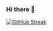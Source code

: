 ### Hi there 👋

<!--
**madhu1111s/madhu1111s** is a ✨ _special_ ✨ repository because its `README.md` (this file) appears on your GitHub profile.

Here are some ideas to get you started:

- 🌱 I’m currently learning DSA with JAVA
- 📫 How to reach me: madhu8088933788s@oulook.com
- ⚡ fact: passionate to learn programming 
-->
[![GitHub Streak](https://github-readme-streak-stats.herokuapp.com?user=madhu1111s&theme=dark&hide_border=true)](https://git.io/streak-stats)


